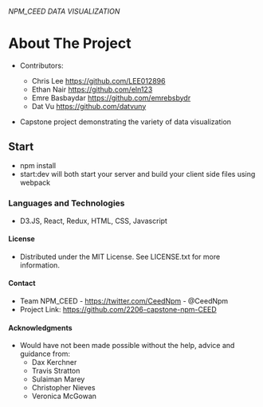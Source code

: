 ######  NPM_CEED DATA VISUALIZATION  ######


# About The Project

- Contributors: 
    - Chris Lee https://github.com/LEE012896
    - Ethan Nair https://github.com/eln123
    - Emre Basbaydar https://github.com/emrebsbydr
    - Dat Vu https://github.com/datvuny
  
- Capstone project demonstrating the variety of data visualization

## Start

- npm install
- start:dev will both start your server and build your client side files using webpack


### Languages and Technologies

- D3.JS, React, Redux, HTML, CSS, Javascript


#### License

- Distributed under the MIT License. See LICENSE.txt for more information.


#### Contact

- Team NPM_CEED - https://twitter.com/CeedNpm - @CeedNpm
- Project Link: https://github.com/2206-capstone-npm-CEED


#### Acknowledgments

- Would have not been made possible without the help, advice and guidance from:
  - Dax Kerchner
  - Travis Stratton
  - Sulaiman Marey
  - Christopher Nieves
  - Veronica McGowan
